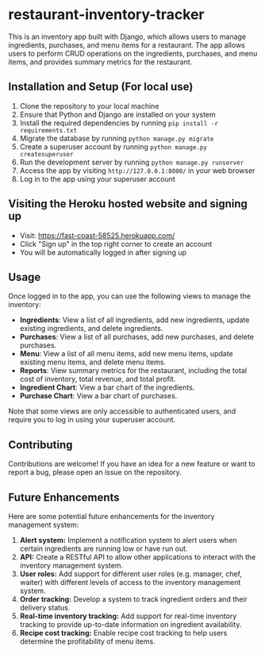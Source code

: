 # restaurant-inventory-tracker

This is an inventory app built with Django, which allows users to manage ingredients, purchases, and menu items for a restaurant. The app allows users to perform CRUD operations on the ingredients, purchases, and menu items, and provides summary metrics for the restaurant.

## Installation and Setup (For local use)

1. Clone the repository to your local machine
2. Ensure that Python and Django are installed on your system
3. Install the required dependencies by running `pip install -r requirements.txt`
4. Migrate the database by running `python manage.py migrate`
5. Create a superuser account by running `python manage.py createsuperuser`
6. Run the development server by running `python manage.py runserver`
7. Access the app by visiting `http://127.0.0.1:8000/` in your web browser
8. Log in to the app using your superuser account

## Visiting the Heroku hosted website and signing up

- Visit: https://fast-coast-58525.herokuapp.com/
- Click "Sign up" in the top right corner to create an account
- You will be automatically logged in after signing up

## Usage

Once logged in to the app, you can use the following views to manage the inventory:

- **Ingredients**: View a list of all ingredients, add new ingredients, update existing ingredients, and delete ingredients.
- **Purchases**: View a list of all purchases, add new purchases, and delete purchases.
- **Menu**: View a list of all menu items, add new menu items, update existing menu items, and delete menu items.
- **Reports**: View summary metrics for the restaurant, including the total cost of inventory, total revenue, and total profit.
- **Ingredient Chart**: View a bar chart of the ingredients.
- **Purchase Chart**: View a bar chart of purchases.

Note that some views are only accessible to authenticated users, and require you to log in using your superuser account.

## Contributing

Contributions are welcome! If you have an idea for a new feature or want to report a bug, please open an issue on the repository.

## Future Enhancements

Here are some potential future enhancements for the inventory management system:

1. **Alert system:** Implement a notification system to alert users when certain ingredients are running low or have run out.
2. **API:** Create a RESTful API to allow other applications to interact with the inventory management system.
3. **User roles:** Add support for different user roles (e.g. manager, chef, waiter) with different levels of access to the inventory management system.
4. **Order tracking:** Develop a system to track ingredient orders and their delivery status.
5. **Real-time inventory tracking:** Add support for real-time inventory tracking to provide up-to-date information on ingredient availability.
6. **Recipe cost tracking:** Enable recipe cost tracking to help users determine the profitability of menu items.

